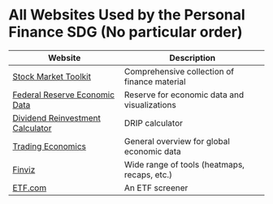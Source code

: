 # All Websites Used by the Personal Finance SDG (No particular order)

| Website | Description |
| --- | --- |
| [Stock Market Toolkit](https://github.com/ckz8780/market-toolkit) | Comprehensive collection of finance material |
| [Federal Reserve Economic Data](https://fred.stlouisfed.org/) | Reserve for economic data and visualizations |
| [Dividend Reinvestment Calculator](https://www.marketbeat.com/dividends/calculator/) | DRIP calculator |
| [Trading Economics](https://tradingeconomics.com/) | General overview for global economic data |
| [Finviz](https://finviz.com/) | Wide range of tools (heatmaps, recaps, etc.) |
| [ETF.com](https://www.etf.com/etfanalytics/etf-finder) | An ETF screener |
